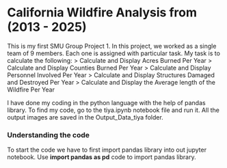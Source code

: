 # California Wildfire Analysis from (2013 - 2025)

This is my first SMU Group Project 1. In this project, we worked as a single team of 9 members. Each one is assigned with particular task. My task is to calculate the following:
              > Calculate and Display Acres Burned Per Year
              > Calculate and Display Counties Burned Per Year
              > Calculate and Display Personnel Involved Per Year
              > Calculate and Display Structures Damaged and Destroyed Per Year
              > Calculate and Display the Average length of the Wildfire Per Year

I have done my coding in the python language with the help of pandas library. To find my code, go to the tiya.ipynb notebook file and run it. All the output images are saved in the Output_Data_tiya folder. 

### Understanding the code
To start the code we have to first import pandas library into out jupyter notebook. Use **import pandas as pd** code to import pandas library.

